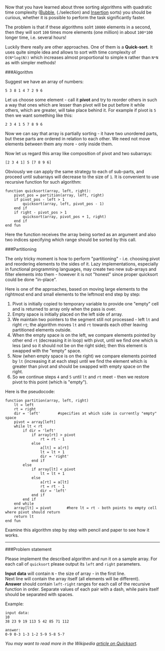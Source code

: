 Now that you have learned about three sorting algorithms with quadratic time complexity ([Bubble](./bubble-sort),
(./selection) and [Insertion](./insertion) sorts) you should be curious, whether it is possible to perform the task significantly faster.

The problem is that if these algorithms solrt `10000` elements in a second, then they will sort `100` times more
elements (one million) in about `100*100` longer time, i.e. several hours!

Luckily there really are other approaches. One of them is a **Quick-sort**. It uses quite simple idea and allows to
sort with time complexity of `O(N*log(N))` which increases almost proportional to simple `N` rather than `N*N` as
with simpler methods!

###Algorithm

Suggest we have
an array of numbers:

    5 3 8 1 4 7 2 9 6

Let us choose some element - call it **pivot** and try to reorder others in such a way that ones which are lesser than
pivot will be put before it while others, which are greater, will take place behind it. For example if pivot is `5`
then we want something like this:

    2 3 4 1 5 7 8 9 6

Now we can say that array is partially sorting - it have two unordered parts, but these parts are ordered in relation
to each other. We need not move elements between them any more - only inside them.

Now let us regard this array like composition of pivot and two subarrays:

    [2 3 4 1] 5 [7 8 9 6]

Obviously we can apply the same strategy to each of sub-parts, and proceed until subarrays will decrease to the size
of `1`. It is convenient to use recursive function for such algorithm:

    function quicksort(array, left, right):
	    pivot_pos = partition(array, left, right)
		if pivot_pos - left > 1
			quicksort(array, left, pivot_pos - 1)
		end if
		if right - pivot_pos > 1
			quicksort(array, pivot_pos + 1, right)
		end if
	end fun

Here the function receives the array being sorted as an argument and also two indices specifying which range should
be sorted by this call.

###Partitioning

The only tricky moment is how to perform "partitioning" - i.e. choosing pivot and reordering elements to the sides
of it. Lazy implementations, especially in functional programming languages, may create two new sub-arrays and filter
elements into them - however it is not "honest" since proper quicksort could be done "in-place".

Here is one of the approaches, based on moving large elements to the rightmost end and small elements to the leftmost
end step by step:

1. Pivot is initially copied to temporary variable to provide one "empty" cell and is returned to array only when
	the pass is over.
2. Empty space is initially placed on the left side of array.
3. We maintain two pointers to the segment still not processed - left `lt` and right `rt`; the algorithm moves `lt`
	and `rt` towards each other leaving partitioned elements outside.
4. When the empty space is on the left, we compare elements pointed by other end `rt` (decreasing it in loop) with
    pivot, until we find one which is less (and so it should not be on the right side); then this element is
	swapped with the "empty" space.
5. Now (when empty space is on the right) we compare elements pointed by `lt` (increasing it at each step) until we
    find the element which is greater than pivot and should be swapped with empty space on the right.
6. So we continue steps `4` and `5` until `lt` and `rt` meet - then we restore pivot to this point (which is "empty").

Here is the pseudocode:

    function partition(array, left, right)
	    lt = left
		rt = right
		dir = 'left' 		#specifies at which side is currently "empty" space
		pivot = array[left]
		while lt < rt
		    if dir = 'left'
			    if array[rt] > pivot
				    rt = rt - 1
				else
				    a[lt] = a[rt]
					lt = lt + 1
					dir = 'right'
				end if
			else
				if array[lt] < pivot
				    lt = lt + 1
				else
				    a[rt] = a[lt]
					rt = rt - 1
					dir = 'left'
				end if
			end if
		end while
		array[lt] = pivot       #here lt = rt - both points to empty cell where pivot should return
		return lt
	end fun

Examine this algorithm step by step with pencil and paper to see how it works.

---

###Problem statement

Please implement the described algorithm and run it on a sample array. For each call of `quicksort` please output
its `left` and `right` parameters.

**Input data** will contain `N` - the size of array - in the first line.  
Next line will contain the array itself (all elements will be different).  
**Answer** should contain `left-right` ranges for each call of the recursive function in order. Separate values of
each pair with a dash, while pairs itself should be separated with spaces.

Example:

	input data:
	10
	38 23 9 19 113 5 42 85 71 112
	
	answer:
	0-9 0-3 1-3 1-2 5-9 5-8 5-7

*You may want to read more in the Wikipedia [article on Quicksort](http://en.wikipedia.org/wiki/Quicksort).*
